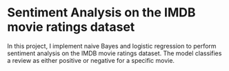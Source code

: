 # Sentiment Analysis on the IMDB movie ratings dataset
In this project, I implement naive Bayes and logistic regression to perform sentiment analysis on the IMDB movie ratings dataset. The model classifies a review as either positive or negative for a specific movie.
